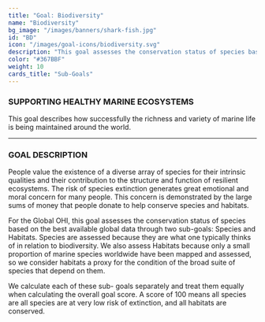 ```yaml
---
title: "Goal: Biodiversity"
name: "Biodiversity"
bg_image: "/images/banners/shark-fish.jpg"
id: "BD"
icon: "/images/goal-icons/biodiversity.svg"
description: "This goal assesses the conservation status of species based on the best available global data. A score of 100 means all species are at very low risk of extinction, and all habitats are conserved."
color: "#367BBF"
weight: 10
cards_title: "Sub-Goals"
---
```


### SUPPORTING HEALTHY MARINE ECOSYSTEMS
This goal describes how successfully the richness and variety of marine life is being maintained around the world.  


----

### GOAL DESCRIPTION

People value the existence of a diverse array of species for their intrinsic qualities and their contribution to the structure and function of resilient ecosystems. The risk of species extinction generates great emotional and moral concern for many people. This concern is demonstrated by the large sums of money that people donate to help conserve species and habitats.

For the Global OHI, this goal assesses the conservation status of species based on the best available global data through two sub-goals: Species and Habitats. Species are assessed because they are what one typically thinks of in relation to biodiversity. We also assess Habitats because only a small proportion of marine species worldwide have been mapped and assessed, so we consider habitats  a proxy for the condition of the broad suite of species that depend on them. 

We calculate each of these sub- goals separately and treat them equally when calculating the overall goal score. A score of 100 means all species are all species are at very low risk of extinction, and all habitats are conserved.
